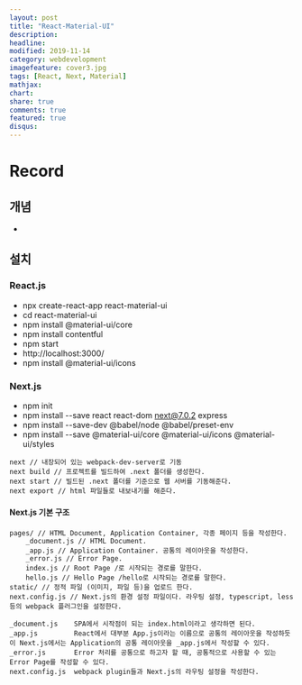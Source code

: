 ```yaml
---
layout: post
title: "React-Material-UI"
description: 
headline: 
modified: 2019-11-14
category: webdevelopment
imagefeature: cover3.jpg
tags: [React, Next, Material]
mathjax: 
chart: 
share: true
comments: true
featured: true
disqus:
---
```


# Record
## 개념
- 

## 설치
### React.js
- npx create-react-app react-material-ui
- cd react-material-ui
- npm install @material-ui/core
- npm install contentful
- npm start
- http://localhost:3000/
- npm install @material-ui/icons

### Next.js
- npm init
- npm install --save react react-dom next@7.0.2 express
- npm install --save-dev @babel/node @babel/preset-env
- npm install --save @material-ui/core @material-ui/icons @material-ui/styles

```
next // 내장되어 있는 webpack-dev-server로 기동
next build // 프로젝트를 빌드하여 .next 폴더를 생성한다.
next start // 빌드된 .next 폴더를 기준으로 웹 서버를 기동해준다.
next export // html 파일들로 내보내기를 해준다.
```

#### Next.js 기본 구조
```
pages/ // HTML Document, Application Container, 각종 페이지 등을 작성한다.
    _document.js // HTML Document.
    _app.js // Application Container. 공통의 레이아웃을 작성한다.
    _error.js // Error Page.
    index.js // Root Page /로 시작되는 경로를 말한다.
    hello.js // Hello Page /hello로 시작되는 경로를 말한다.
static/ // 정적 파일 (이미지, 파일 등)을 업로드 한다.
next.config.js // Next.js의 환경 설정 파일이다. 라우팅 설정, typescript, less 등의 webpack 플러그인을 설정한다.

_document.js    SPA에서 시작점이 되는 index.html이라고 생각하면 된다.
_app.js         React에서 대부분 App.js이라는 이름으로 공통의 레이아웃을 작성하듯이 Next.js에서는 Application의 공통 레이아웃을 _app.js에서 작성할 수 있다.
_error.js       Error 처리를 공통으로 하고자 할 때, 공통적으로 사용할 수 있는 Error Page를 작성할 수 있다.
next.config.js  webpack plugin들과 Next.js의 라우팅 설정을 작성한다.
```
